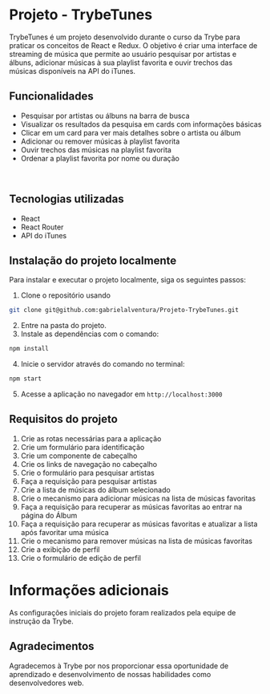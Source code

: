 # Projeto - TrybeTunes

TrybeTunes é um projeto desenvolvido durante o curso da Trybe para praticar os conceitos de React e Redux. O objetivo é criar uma interface de streaming de música que permite ao usuário pesquisar por artistas e álbuns, adicionar músicas à sua playlist favorita e ouvir trechos das músicas disponíveis na API do iTunes.

## Funcionalidades

- Pesquisar por artistas ou álbuns na barra de busca
- Visualizar os resultados da pesquisa em cards com informações básicas
- Clicar em um card para ver mais detalhes sobre o artista ou álbum
- Adicionar ou remover músicas à playlist favorita
- Ouvir trechos das músicas na playlist favorita
- Ordenar a playlist favorita por nome ou duração

<br/>


## Tecnologias utilizadas

- React
- React Router
- API do iTunes

## Instalação do projeto localmente

Para instalar e executar o projeto localmente, siga os seguintes passos:

1. Clone o repositório usando 

```bash
git clone git@github.com:gabrielalventura/Projeto-TrybeTunes.git
```
2. Entre na pasta do projeto.
3. Instale as dependências com o comando:

```bash
npm install
```
4. Inicie o servidor através do comando no terminal:

```bash
npm start
```
5. Acesse a aplicação no navegador em `http://localhost:3000`

## Requisitos do projeto

1. Crie as rotas necessárias para a aplicação
2. Crie um formulário para identificação
3. Crie um componente de cabeçalho
4. Crie os links de navegação no cabeçalho
5. Crie o formulário para pesquisar artistas
6. Faça a requisição para pesquisar artistas
7. Crie a lista de músicas do álbum selecionado
8. Crie o mecanismo para adicionar músicas na lista de músicas favoritas
9. Faça a requisição para recuperar as músicas favoritas ao entrar na página do Álbum
10. Faça a requisição para recuperar as músicas favoritas e atualizar a lista após favoritar uma música
11. Crie o mecanismo para remover músicas na lista de músicas favoritas
12. Crie a exibição de perfil
13. Crie o formulário de edição de perfil

# Informações adicionais
As configurações iniciais do projeto foram realizados pela equipe de instrução da Trybe.

## Agradecimentos

Agradecemos à Trybe por nos proporcionar essa oportunidade de aprendizado e desenvolvimento de nossas habilidades como desenvolvedores web.
